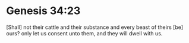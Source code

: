 # Genesis 34:23

[Shall] not their cattle and their substance and every beast of theirs [be] ours? only let us consent unto them, and they will dwell with us.
